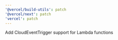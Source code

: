 ```yaml
---
'@vercel/build-utils': patch
'@vercel/next': patch
'vercel': patch
---
```


Add CloudEventTrigger support for Lambda functions
